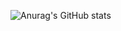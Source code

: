 ![Anurag's GitHub stats](https://github-readme-stats.vercel.app/api?Arqgilmar=anuraghazra&show_icons=true&theme=transparent)
